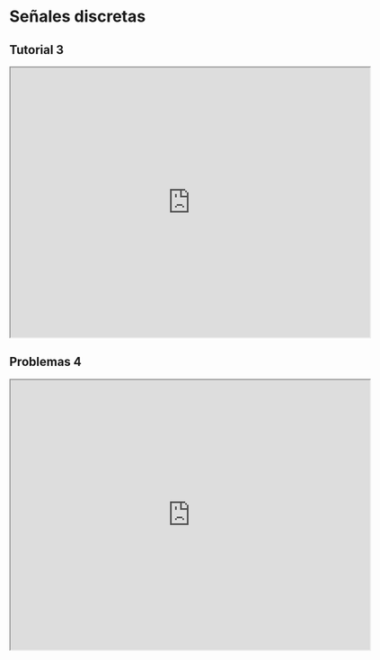 # Señales discretas

## Tutorial 3

<iframe src="https://drive.google.com/file/d/11PDy2HaYOzgvmKlUrYvnA_ttCwhwfWLI/preview" width="640" height="480" allow="autoplay"></iframe>

## Problemas 4

<iframe src="https://drive.google.com/file/d/1WWkkmhKNvE4p397Kx5K1cly_RYDsGurt/preview" width="640" height="480" allow="autoplay"></iframe>

<!--

## Tutorial 4

<iframe src="https://drive.google.com/file/d/1H5VXm04esIChSe-cI_33SPo4rb0jWO7D/preview" width="640" height="480" allow="autoplay"></iframe> -->


